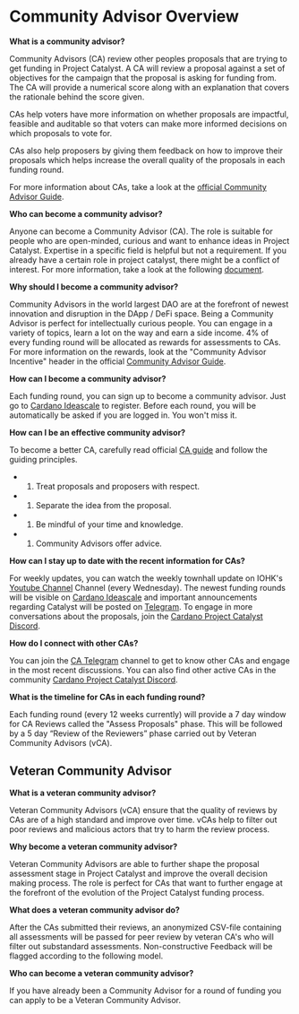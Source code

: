 # Community Advisor Overview

**What is a community advisor?**

Community Advisors \(CA\) review other peoples proposals that are trying to get funding in Project Catalyst. A CA will review a proposal against a set of objectives for the campaign that the proposal is asking for funding from. The CA will provide a numerical score along with an explanation that covers the rationale behind the score given.

CAs help voters have more information on whether proposals are impactful, feasible and auditable so that voters can make more informed decisions on which proposals to vote for.

CAs also help proposers by giving them feedback on how to improve their proposals which helps increase the overall quality of the proposals in each funding round.

For more information about CAs, take a look at the [official Community Advisor Guide](https://docs.google.com/document/d/1QkdaFK1tigrSI40iMeV3UP9GyTGsoqVmCUp7OJz0WFs/edit#heading=h.ckr7mej5c3di).

**Who can become a community advisor?**

Anyone can become a Community Advisor \(CA\). The role is suitable for people who are open-minded, curious and want to enhance ideas in Project Catalyst. Expertise in a specific field is helpful but not a requirement. If you already have a certain role in project catalyst, there might be a conflict of interest. For more information, take a look at the following [document](https://docs.google.com/document/d/1m9IBuOgfFI1cIusupGPJn3R3EVkDXWzEUskRceCkLSQ/edit#heading=h.gw50yn1yxjbf).

**Why should I become a community advisor?**

Community Advisors in the world largest DAO are at the forefront of newest innovation and disruption in the DApp / DeFi space. Being a Community Advisor is perfect for intellectually curious people. You can engage in a variety of topics, learn a lot on the way and earn a side income. 4% of every funding round will be allocated as rewards for assessments to CAs. For more information on the rewards, look at the "Community Advisor Incentive" header in the official [Community Advisor Guide](https://docs.google.com/document/d/1Fn1CQHK_TNSaybQtnxvI9DZJ9PAufZelBEfOLWbp-gw).

**How can I become a community advisor?**

Each funding round, you can sign up to become a community advisor. Just go to [Cardano Ideascale](https://cardano.ideascale.com/a/index) to register. Before each round, you will be automatically be asked if you are logged in. You won't miss it.

**How can I be an effective community advisor?**

To become a better CA, carefully read official [CA guide](https://docs.google.com/document/d/1Fn1CQHK_TNSaybQtnxvI9DZJ9PAufZelBEfOLWbp-gw) and follow the guiding principles.

* 1. Treat proposals and proposers with respect.
* 1. Separate the idea from the proposal.
* 1. Be mindful of your time and knowledge.
* 1. Community Advisors offer advice.

**How can I stay up to date with the recent information for CAs?**

For weekly updates, you can watch the weekly townhall update on IOHK's [Youtube Channel](https://www.youtube.com/c/IohkIo/videos) Channel \(every Wednesday\). The newest funding rounds will be visible on [Cardano Ideascale](https://cardano.ideascale.com/) and important announcements regarding Catalyst will be posted on [Telegram](https://t.me/cardanocatalyst). To engage in more conversations about the proposals, join the [Cardano Project Catalyst Discord](https://discord.gg/8HeBaUdm).

**How do I connect with other CAs?**

You can join the [CA Telegram](https://t.me/CatalystCommunityAdvisors) channel to get to know other CAs and engage in the most recent discussions. You can also find other active CAs in the community [Cardano Project Catalyst Discord](https://discord.com/invite/8HeBaUdm).

**What is the timeline for CAs in each funding round?**

Each funding round \(every 12 weeks currently\) will provide a 7 day window for CA Reviews called the "Assess Proposals" phase. This will be followed by a 5 day “Review of the Reviewers” phase carried out by Veteran Community Advisors \(vCA\).

## **Veteran Community Advisor**

**What is a veteran community advisor?**

Veteran Community Advisors \(vCA\) ensure that the quality of reviews by CAs are of a high standard and improve over time. vCAs help to filter out poor reviews and malicious actors that try to harm the review process.

**Why become a veteran community advisor?**

Veteran Community Advisors are able to further shape the proposal assessment stage in Project Catalyst and improve the overall decision making process. The role is perfect for CAs that want to further engage at the forefront of the evolution of the Project Catalyst funding process.

**What does a veteran community advisor do?**

After the CAs submitted their reviews, an anonymized CSV-file containing all assessments will be passed for peer review by veteran CA's who will filter out substandard assessments. Non-constructive Feedback will be flagged according to the following model.

**Who can become a veteran community advisor?**

If you have already been a Community Advisor for a round of funding you can apply to be a Veteran Community Advisor.

